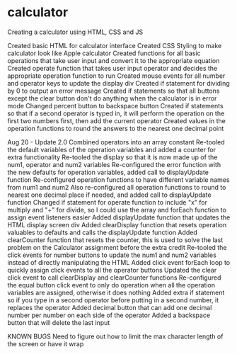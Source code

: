 # calculator

Creating a calculator using HTML, CSS and JS

Created basic HTML for calculator interface
Created CSS Styling to make calculator look like Apple calculator
Created functions for all basic operations that take user input and convert it to the appropriate equation
Created operate function that takes user input operator and decides the appropriate operation function to run
Created mouse events for all number and operator keys to update the display div
Created if statement for dividing by 0 to output an error message
Created if statements so that all buttons except the clear button don't do anything when the calculator is in error mode
Changed percent button to backspace button
Created if statements so that if a second operator is typed in, it will perform the operation on the first two numbers first, then add the current operator
Created values in the operation functions to round the answers to the nearest one decimal point

Aug 20 - Update 2.0
Combined operators into an array constant
Re-tooled the default variables of the operation variables and added a counter for extra functionality
Re-tooled the display so that it is now made up of the num1, operator and num2 variables
Re-configured the error function with the new defaults for operation variables, added call to displayUpdate function
Re-configured operation functions to have different variable names from num1 and num2
Also re-configured all operation functions to round to nearest one decimal place if needed, and added call to displayUpdate function
Changed if statement for operate function to include "x" for multiply and "÷" for divide, so I could use the array and forEach function to assign event listeners easier
Added displayUpdate function that updates the HTML display screen div
Added clearDisplay function that resets operation valuables to defaults and calls the displayUpdate function
Added clearCounter function that resets the counter, this is used to solve the last problem on the Calculator assignment before the extra credit
Re-tooled the click events for number buttons to update the num1 and num2 variables instead of directly manipulating the HTML
Added click event forEach loop to quickly assign click events to all the operator buttons
Updated the clear click event to call clearDisplay and clearCounter functions
Re-configured the equal button click event to only do operation when all the operation variables are assigned, otherwise it does nothing
Added extra if statement so if you type in a second operator before putting in a second number, it replaces the operator
Added decimal button that can add one decimal number per number on each side of the operator
Added a backspace button that will delete the last input

KNOWN BUGS
Need to figure out how to limit the max character length of the screen or have it wrap